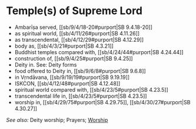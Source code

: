 # Temple(s) of Supreme Lord

* Ambarīṣa served, [[sb/9/4/18-20#purport|SB 9.4.18-20]]
* as spiritual world, [[sb/4/11/26#purport|SB 4.11.26]]
* as transcendental, [[sb/4/12/29#purport|SB 4.12.29]]
* body as, [[sb/4/3/21#purport|SB 4.3.21]]
* Buddhist temples compared with, [[sb/4/24/44#purport|SB 4.24.44]]
* construction of, [[sb/9/4/25#purport|SB 9.4.25]]
* Deity in. See: Deity forms
* food offered to Deity in, [[sb/9/6/8#purport|SB 9.6.8]]
* in Vṛndāvana, [[sb/9/19/19#purport|SB 9.19.19]]
* ISKCON, [[sb/4/12/48#purport|SB 4.12.48]]
* spiritual world compared with, [[sb/4/23/5#purport|SB 4.23.5]]
* transcendental life in, [[sb/4/23/5#purport|SB 4.23.5]]
* worship in, [[sb/4/29/75#purport|SB 4.29.75]], [[sb/4/30/27#purport|SB 4.30.27]]

*See also:* Deity worship; Prayers; [Worship](entries/worship.md)
